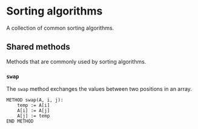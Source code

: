 # Sorting algorithms
A collection of common sorting algorithms.

## Shared methods
Methods that are commonly used by sorting algorithms.

### `swap`
The `swap` method exchanges the values between two positions in an array.
```
METHOD swap(A, i, j):
    temp := A[i]
    A[i] := A[j]
    A[j] := temp
END METHOD
```
